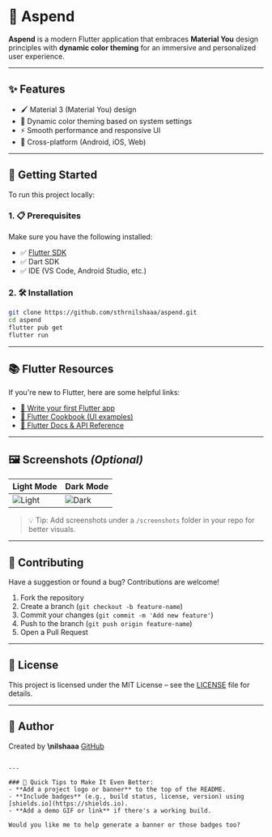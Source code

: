 # 🎨 Aspend

**Aspend** is a modern Flutter application that embraces **Material You** design principles with **dynamic color theming** for an immersive and personalized user experience.

---

## ✨ Features

- 🖌️ Material 3 (Material You) design
- 🎨 Dynamic color theming based on system settings
- ⚡ Smooth performance and responsive UI
- 📱 Cross-platform (Android, iOS, Web)

---

## 🚀 Getting Started

To run this project locally:

### 1. 📋 Prerequisites

Make sure you have the following installed:

- ✅ [Flutter SDK](https://docs.flutter.dev/get-started/install)
- ✅ Dart SDK
- ✅ IDE (VS Code, Android Studio, etc.)

### 2. 🛠 Installation

```bash
git clone https://github.com/sthrnilshaaa/aspend.git
cd aspend
flutter pub get
flutter run
````

---

## 📚 Flutter Resources

If you're new to Flutter, here are some helpful links:

* [🧪 Write your first Flutter app](https://docs.flutter.dev/get-started/codelab)
* [🍳 Flutter Cookbook (UI examples)](https://docs.flutter.dev/cookbook)
* [📖 Flutter Docs & API Reference](https://docs.flutter.dev/)

---

## 🖼️ Screenshots *(Optional)*

| Light Mode                        | Dark Mode                       |
| --------------------------------- | ------------------------------- |
| ![Light](./screenshots/light.png) | ![Dark](./screenshots/dark.png) |

> 💡 Tip: Add screenshots under a `/screenshots` folder in your repo for better visuals.

---

## 🤝 Contributing

Have a suggestion or found a bug? Contributions are welcome!

1. Fork the repository
2. Create a branch (`git checkout -b feature-name`)
3. Commit your changes (`git commit -m 'Add new feature'`)
4. Push to the branch (`git push origin feature-name`)
5. Open a Pull Request

---

## 📄 License

This project is licensed under the MIT License – see the [LICENSE](LICENSE) file for details.

---

## 👤 Author

Created by **\nilshaaa**
[GitHub](https://github.com/sthrnilshaaa) 

```

---

### 🔧 Quick Tips to Make It Even Better:
- **Add a project logo or banner** to the top of the README.
- **Include badges** (e.g., build status, license, version) using [shields.io](https://shields.io).
- **Add a demo GIF or link** if there's a working build.

Would you like me to help generate a banner or those badges too?
```
